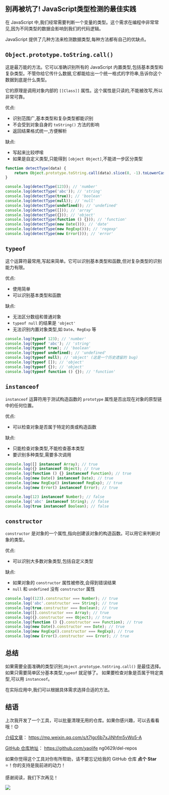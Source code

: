 ## 别再被坑了! JavaScript类型检测的最佳实践

在 JavaScript 中,我们经常需要判断一个变量的类型。这个需求在编程中非常常见,因为不同类型的数据会影响到我们的代码逻辑。

JavaScript 提供了几种方法来检测数据类型,每种方法都有自己的优缺点。

## `Object.prototype.toString.call()`

这是最万能的方法。它可以准确识别所有的 JavaScript 内置类型,包括基本类型和复杂类型。不管你给它传什么数据,它都能给出一个统一格式的字符串,告诉你这个数据到底是什么类型。

它的原理是调用对象内部的 `[[Class]]` 属性。这个属性是只读的,不能被改写,所以非常可靠。

优点:

-   识别范围广,基本类型和复杂类型都能识别
-   不会受到对象自身的 `toString()` 方法的影响
-   返回结果格式统一,方便解析

缺点:

-   写起来比较啰嗦
-   如果是自定义类型,只能得到 `[object Object]`,不能进一步区分类型

```javascript
function detectType(data) {
    return Object.prototype.toString.call(data).slice(8, -1).toLowerCase();
}

console.log(detectType(123)); // 'number'
console.log(detectType('abc')); // 'string'
console.log(detectType(true)); // 'boolean'
console.log(detectType(null)); // 'null'
console.log(detectType(undefined)); // 'undefined'
console.log(detectType([])); // 'array'
console.log(detectType({})); // 'object'
console.log(detectType(function () {})); // 'function'
console.log(detectType(new Date())); // 'date'
console.log(detectType(new RegExp())); // 'regexp'
console.log(detectType(new Error())); // 'error'
```

## `typeof`

这个运算符最常用,写起来简单。它可以识别基本类型和函数,但对复杂类型的识别能力有限。

优点:

-   使用简单
-   可以识别基本类型和函数

缺点:

-   无法区分数组和普通对象
-   `typeof null` 的结果是 `'object'`
-   无法识别内置对象类型,如 `Date`、`RegExp` 等

```javascript
console.log(typeof 123); // 'number'
console.log(typeof 'abc'); // 'string'
console.log(typeof true); // 'boolean'
console.log(typeof undefined); // 'undefined'
console.log(typeof null); // 'object' (这是一个历史遗留的 bug)
console.log(typeof []); // 'object'
console.log(typeof {}); // 'object'
console.log(typeof function () {}); // 'function'
```

## `instanceof`

`instanceof` 运算符用于测试构造函数的 `prototype` 属性是否出现在对象的原型链中的任何位置。

优点:

-   可以检查对象是否属于特定的类或构造函数

缺点:

-   只能检查对象类型,不能检查基本类型
-   要识别多种类型,需要多次调用

```javascript
console.log([] instanceof Array); // true
console.log({} instanceof Object); // true
console.log(function () {} instanceof Function); // true
console.log(new Date() instanceof Date); // true
console.log(new RegExp() instanceof RegExp); // true
console.log(new Error() instanceof Error); // true

console.log(123 instanceof Number); // false
console.log('abc' instanceof String); // false
console.log(true instanceof Boolean); // false
```

## `constructor`

`constructor` 是对象的一个属性,指向创建该对象的构造函数。可以用它来判断对象的类型。

优点:

-   可以识别大多数对象类型,包括自定义类型

缺点:

-   如果对象的 `constructor` 属性被修改,会得到错误结果
-   `null` 和 `undefined` 没有 `constructor` 属性

```javascript
console.log((123).constructor === Number); // true
console.log('abc'.constructor === String); // true
console.log(true.constructor === Boolean); // true
console.log([].constructor === Array); // true
console.log({}.constructor === Object); // true
console.log(function () {}.constructor === Function); // true
console.log(new Date().constructor === Date); // true
console.log(new RegExp().constructor === RegExp); // true
console.log(new Error().constructor === Error); // true
```

## 总结

如果需要全面准确的类型识别,`Object.prototype.toString.call()` 是最佳选择。
如果只需要简单区分基本类型,`typeof` 就足够了。
如果要检查对象是否属于特定类型,可以用 `instanceof`。

在实际应用中,我们可以根据具体需求选择合适的方法。

## 结语

上次我开发了一个工具，可以批量清理无用的仓库。如果你感兴趣，可以去看看哦！😊

[介绍文章](https://mp.weixin.qq.com/s/t7lgc6b7xJiNhfm5vWo5-A)： https://mp.weixin.qq.com/s/t7lgc6b7xJiNhfm5vWo5-A

[GitHub 仓库地址](https://github.com/yaolifeng0629/del-repos)： https://github.com/yaolife ng0629/del-repos

如果你觉得这个工具对你有所帮助，请不要忘记给我的 GitHub 仓库 **点个 Star** ⭐！你的支持是我前进的动力！

感谢阅读，我们下次再见！

![](https://qncdn.mopic.mozigu.net/f/o0enm5lqh2rbsqbopel/126660174a84/Snipaste_2023-09-08_10-32-47.png)
